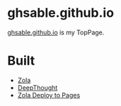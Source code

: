 # ghsable.github.io
[ghsable.github.io](https://ghsable.github.io) is my TopPage.

# Built
* [Zola](https://www.getzola.org/)
* [DeepThought](https://github.com/RatanShreshtha/DeepThought)
* [Zola Deploy to Pages](https://github.com/marketplace/actions/zola-deploy-to-pages)
